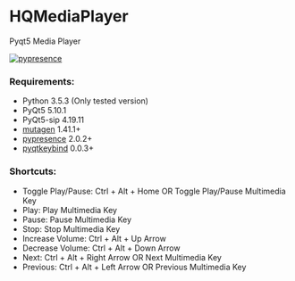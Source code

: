 # HQMediaPlayer
Pyqt5 Media Player

[![pypresence](https://img.shields.io/badge/using-pypresence-00bb88.svg?style=for-the-badge&logo=discord&logoWidth=20)](https://github.com/qwertyquerty/pypresence)

### Requirements:
- Python 3.5.3 (Only tested version)
- PyQt5 5.10.1
- PyQt5-sip 4.19.11
- [mutagen](https://github.com/quodlibet/mutagen) 1.41.1+
- [pypresence](https://github.com/qwertyquerty/pypresence) 2.0.2+
- [pyqtkeybind](https://github.com/codito/pyqtkeybind) 0.0.3+

### Shortcuts:
- Toggle Play/Pause: Ctrl + Alt + Home OR Toggle Play/Pause Multimedia Key
- Play: Play Multimedia Key
- Pause: Pause Multimedia Key
- Stop: Stop Multimedia Key
- Increase Volume: Ctrl + Alt + Up Arrow
- Decrease Volume: Ctrl + Alt + Down Arrow
- Next: Ctrl + Alt + Right Arrow OR Next Multimedia Key
- Previous: Ctrl + Alt + Left Arrow OR Previous Multimedia Key
